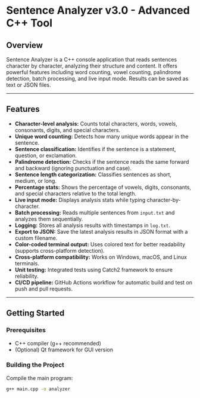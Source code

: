 # Sentence Analyzer v3.0 - Advanced C++ Tool

## Overview

Sentence Analyzer is a C++ console application that reads sentences character by character, analyzing their structure and content. It offers powerful features including word counting, vowel counting, palindrome detection, batch processing, and live input mode. Results can be saved as text or JSON files.

---

## Features

- **Character-level analysis:** Counts total characters, words, vowels, consonants, digits, and special characters.
- **Unique word counting:** Detects how many unique words appear in the sentence.
- **Sentence classification:** Identifies if the sentence is a statement, question, or exclamation.
- **Palindrome detection:** Checks if the sentence reads the same forward and backward (ignoring punctuation and case).
- **Sentence length categorization:** Classifies sentences as short, medium, or long.
- **Percentage stats:** Shows the percentage of vowels, digits, consonants, and special characters relative to the total length.
- **Live input mode:** Displays analysis stats while typing character-by-character.
- **Batch processing:** Reads multiple sentences from `input.txt` and analyzes them sequentially.
- **Logging:** Stores all analysis results with timestamps in `log.txt`.
- **Export to JSON:** Save the latest analysis results in JSON format with a custom filename.
- **Color-coded terminal output:** Uses colored text for better readability (supports cross-platform detection).
- **Cross-platform compatibility:** Works on Windows, macOS, and Linux terminals.
- **Unit testing:** Integrated tests using Catch2 framework to ensure reliability.
- **CI/CD pipeline:** GitHub Actions workflow for automatic build and test on push and pull requests.

---

## Getting Started

### Prerequisites

- C++ compiler (g++ recommended)
- (Optional) Qt framework for GUI version

### Building the Project

Compile the main program:

```bash
g++ main.cpp -o analyzer

